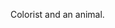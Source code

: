 Colorist and an animal.

<!---
pervertedactor/pervertedactor is a ✨ special ✨ repository because its `README.md` (this file) appears on your GitHub profile.
You can click the Preview link to take a look at your changes.
--->
